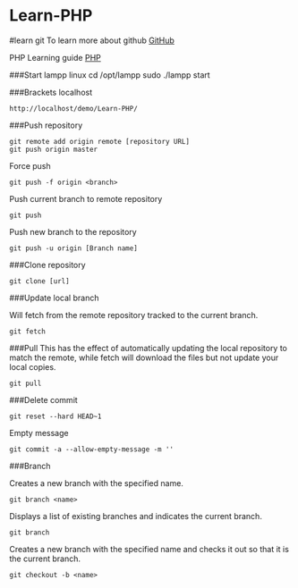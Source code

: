 # Learn-PHP


#learn git
To learn more about github [GitHub](http://jameswillweb.github.io/github-for-web-designers/reference.html)

PHP Learning guide [PHP](https://drive.google.com/folderview?id=0B4VMIiiLs8e7RzRELXNLQjh0ZWc&usp=sharing)

###Start lampp linux
cd /opt/lampp
sudo ./lampp start


###Brackets localhost
```
http://localhost/demo/Learn-PHP/
```

###Push repository

```
git remote add origin remote [repository URL]
git push origin master
```
Force push
```
git push -f origin <branch>
```

Push current branch to remote repository
```
git push
```

Push new branch to the repository

```
git push -u origin [Branch name]
```

###Clone repository
```
git clone [url]
```
###Update local branch

Will fetch from the remote repository tracked to the current branch.
```
git fetch
```
###Pull 
This has the effect of automatically updating the local repository to match the remote, while fetch will download the files but not update your local copies.

```
git pull
```
###Delete commit
```
git reset --hard HEAD~1
```
Empty message
```
git commit -a --allow-empty-message -m ''
```

###Branch

Creates a new branch with the specified name.
```
git branch <name>
```

Displays a list of existing branches and indicates the current branch.
```
git branch
```

Creates a new branch with the specified name and checks it out so that it is the current branch.
```
git checkout -b <name>
```
